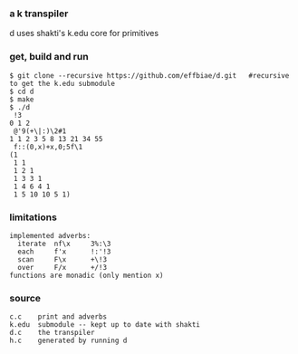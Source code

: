 ### a k transpiler
d uses shakti's k.edu core for primitives

### get, build and run
```
$ git clone --recursive https://github.com/effbiae/d.git   #recursive to get the k.edu submodule
$ cd d
$ make
$ ./d
 !3
0 1 2
 @'9(+\|:)\2#1
1 1 2 3 5 8 13 21 34 55
 f::(0,x)+x,0;5f\1
(1
 1 1
 1 2 1
 1 3 3 1
 1 4 6 4 1
 1 5 10 10 5 1)
```
### limitations
```
implemented adverbs:
  iterate  nf\x     3%:\3
  each     f'x      !:'!3
  scan     F\x      +\!3
  over     F/x      +/!3
functions are monadic (only mention x)
```
### source
```
c.c    print and adverbs
k.edu  submodule -- kept up to date with shakti
d.c    the transpiler
h.c    generated by running d
```
